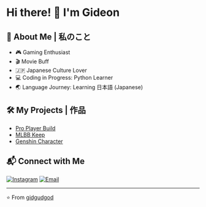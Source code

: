 # Hi there! 👋 I'm Gideon

## 🚀 About Me | 私のこと
- 🎮 Gaming Enthusiast
- 🎬 Movie Buff
- 🇯🇵 Japanese Culture Lover
- 💻 Coding in Progress: Python Learner
- 🌏 Language Journey: Learning 日本語 (Japanese)

## 🛠️ My Projects | 作品

- [Pro Player Build](https://www.proplayerbuild.com) 
- [MLBB Keep](https://mlbbkeep.vercel.app) 
- [Genshin Character](https://genshin-character.vercel.app/) 

## 📬 Connect with Me
[![Instagram](https://img.shields.io/badge/-Instagram-E4405F?style=flat-square&logo=instagram&logoColor=white)](https://www.instagram.com/gideon_ks)
[![Email](https://img.shields.io/badge/-Email-D14836?style=flat-square&logo=gmail&logoColor=white)](mailto:kurniawangideon@gmail.com)

---
⭐ From [gidgudgod](https://github.com/gidgudgod)
<!---
gidgudgod/gidgudgod is a ✨ special ✨ repository because its `README.md` (this file) appears on your GitHub profile.
You can click the Preview link to take a look at your changes.
--->
